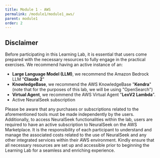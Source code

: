 ```yaml
---
title: Module 1 - AWS
permalink: /module1/module1_aws/
parent: module1
order: 2
---
```

## Disclaimer

Before participating in this Learning Lab, it is essential that users come prepared with the necessary resources to fully engage in the practical exercises. We recommend having an active instance of an:

- **Large Language Model (LLM)**, we recommend the Amazon Bedrock LLM "**Claude 2**"
- **KnowledgeBase**, we recommend the AWS KnowledgeBase "**Kendra**" (note that for the purposes of this lab, we will be using "OpenSearch")
- **Virtual Agent**, we recommend the AWS Virtual Agent "**LexV2 Lambda**".
- Active NeuralSeek subscription

Please be aware that any purchases or subscriptions related to the aforementioned tools must be made independently by the users. Additionally, to access NeuralSeek functionalities within the lab, users are required to have an active subscription to NeuralSeek on the AWS Marketplace. It is the responsibility of each participant to understand and manage the associated costs related to the use of NeuralSeek and any other integrated services within their AWS environment. Kindly ensure that all necessary resources are set up and accessible prior to beginning the Learning Lab for a seamless and enriching experience.

